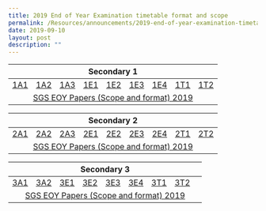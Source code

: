 ```yaml
---
title: 2019 End of Year Examination timetable format and scope
permalink: /Resources/announcements/2019-end-of-year-examination-timetable-format-and-scope/
date: 2019-09-10
layout: post
description: ""
---
```

<table>
<thead>
  <tr>
    <th colspan="9" style="text-align: center;" >Secondary 1</th>
  </tr>
</thead>
<tbody>
  <tr>
    <td><a href="/files/Announcement/EOY%202019/EOY-Letters-to-Parents-Sec1NA.pdf" target = "_blank" >1A1</a></td>
    <td><a href="/files/Announcement/EOY%202019/EOY-Letters-to-Parents-Sec1NA.pdf" target = "_blank">1A2</a></td>
    <td><a href="/files/Announcement/EOY%202019/EOY-Letters-to-Parents-Sec1NA.pdf" target = "_blank">1A3</a></td>
    <td><a href="/files/Announcement/EOY%202019/EOY-Letters-to-Parents-Sec1E.pdf" target = "_blank">1E1</a></td>
    <td><a href="/files/Announcement/EOY%202019/EOY-Letters-to-Parents-Sec1E.pdf" target = "_blank">1E2</a></td>
    <td><a href="/files/Announcement/EOY%202019/EOY-Letters-to-Parents-Sec1E.pdf" target = "_blank">1E3</a></td>
    <td><a href="/files/Announcement/EOY%202019/EOY-Letters-to-Parents-Sec1E.pdf" target = "_blank">1E4</a></td>
    <td><a href="/files/Announcement/EOY%202019/EOY-Letters-to-Parents-Sec1NT_Updated-16-Sept.pdf" target = "_blank">1T1</a></td>
    <td><a href="/files/Announcement/EOY%202019/EOY-Letters-to-Parents-Sec1NT_Updated-16-Sept.pdf" target = "_blank">1T2</a></td>
  </tr>
  <tr>
    <td colspan="9" style="text-align: center;" ><a href="/files/Announcement/EOY%202019/SGS-EOY-Papers-Scope-and-format-2019.pdf" target = "_blank">SGS EOY Papers (Scope and format) 2019</a></td>
  </tr>
</tbody>
</table>

<table>
<thead>
  <tr>
    <th colspan="9" style="text-align: center;">Secondary 2</th>
  </tr>
</thead>
<tbody>
  <tr>
    <td><a href="/files/Announcement/EOY%202019/EOY-Letters-to-Parents-Sec2NA_Updated-9-Sept.pdf" target = "_blank">2A1</a></td>
    <td><a href="/files/Announcement/EOY%202019/EOY-Letters-to-Parents-Sec2NA_Updated-9-Sept.pdf" target = "_blank">2A2</a></td>
    <td><a href="/files/Announcement/EOY%202019/EOY-Letters-to-Parents-Sec2NA_Updated-9-Sept.pdf" target = "_blank">2A3</a></td>
    <td><a href="/files/Announcement/EOY%202019/EOY-Letters-to-Parents-Sec2E.pdf" target = "_blank">2E1</a></td>
    <td><a href="/files/Announcement/EOY%202019/EOY-Letters-to-Parents-Sec2E.pdf" target = "_blank">2E2</a></td>
    <td><a href="/files/Announcement/EOY%202019/EOY-Letters-to-Parents-Sec2E.pdf" target = "_blank">2E3</a></td>
    <td><a href="/files/Announcement/EOY%202019/EOY-Letters-to-Parents-Sec2E.pdf" target = "_blank">2E4</a></td>
    <td><a href="/files/Announcement/EOY%202019/EOY-Letters-to-Parents-Sec2NT.pdf" target = "_blank">2T1</a></td>
    <td><a href="/files/Announcement/EOY%202019/EOY-Letters-to-Parents-Sec2NT.pdf" target = "_blank">2T2</a></td>
  </tr>
  <tr>
    <td colspan="9" style="text-align: center;"><a href="/files/Announcement/EOY%202019/SGS-EOY-Papers-Scope-and-format-2019.pdf" target = "_blank" >SGS EOY Papers (Scope and format) 2019</a></td>
  </tr>
</tbody>
</table>

<table>
<thead>
  <tr>
    <th colspan="9" style="text-align: center;">Secondary 3</th>
  </tr>
</thead>
<tbody>
  <tr>
    <td><a href="https://www.sgs.edu.sg/wp-content/uploads/2019/09/EOY-Letters-to-Parents-Sec3NA.pdf" target = "_blank">3A1</a></td>
    <td><a href="https://www.sgs.edu.sg/wp-content/uploads/2019/09/EOY-Letters-to-Parents-Sec3NA.pdf" target = "_blank">3A2</a></td>
    <td><a href="https://www.sgs.edu.sg/wp-content/uploads/2019/09/EOY-Letters-to-Parents-Sec3E.pdf" target = "_blank">3E1</a></td>
    <td><a href="https://www.sgs.edu.sg/wp-content/uploads/2019/09/EOY-Letters-to-Parents-Sec3E.pdf" target = "_blank">3E2</a></td>
    <td><a href="https://www.sgs.edu.sg/wp-content/uploads/2019/09/EOY-Letters-to-Parents-Sec3E.pdf" target = "_blank">3E3</a></td>
    <td><a href="https://www.sgs.edu.sg/wp-content/uploads/2019/09/EOY-Letters-to-Parents-Sec3E.pdf" target = "_blank">3E4</a></td>
    <td><a href="https://www.sgs.edu.sg/wp-content/uploads/2019/09/EOY-Letters-to-Parents-Sec3NT.pdf" target = "_blank">3T1</a></td>
    <td><a href="https://www.sgs.edu.sg/wp-content/uploads/2019/09/EOY-Letters-to-Parents-Sec3NT.pdf" target = "_blank">3T2</a></td>
    <td></td>
  </tr>
  <tr>
    <td colspan="9" style="text-align: center;"><a href="/files/Announcement/EOY%202019/SGS-EOY-Papers-Scope-and-format-2019.pdf" target = "_blank">SGS EOY Papers (Scope and format) 2019</a></td>
  </tr>
</tbody>
</table>